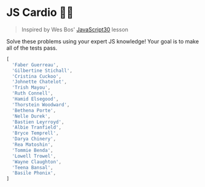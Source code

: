 # JS Cardio 🏃🏼

> Inspired by Wes Bos' [JavaScript30](https://javascript30.com/) lesson

Solve these problems using your expert JS knowledge!
Your goal is to make all of the tests pass.

```js
[
  'Faber Guerreau',
  'Gilbertine Stichall',
  'Cristina Cuckoo',
  'Johnette Chatelot',
  'Trish Mayou',
  'Ruth Connell',
  'Hamid Elsegood',
  'Thorstein Woodward',
  'Bethena Porte',
  'Nelle Durek',
  'Bastien Leyrroyd',
  'Albie Tranfield',
  'Bryce Temprell',
  'Darya Chinery',
  'Rea Matoshin',
  'Tommie Benda',
  'Lowell Trowel',
  'Wayne Claughton',
  'Teena Bansal',
  'Basile Phonix',
]
```